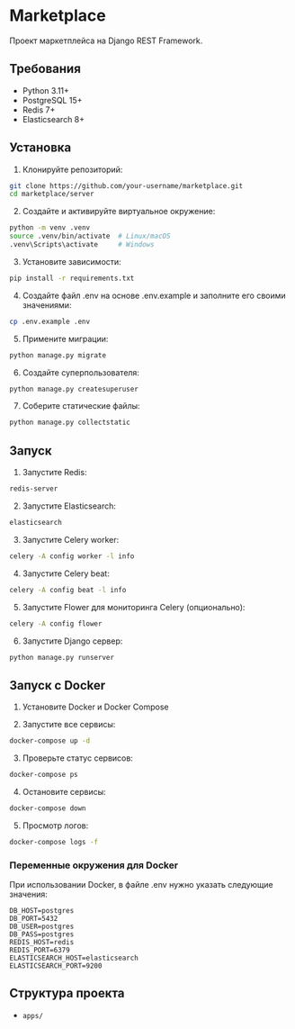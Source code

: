 # Marketplace

Проект маркетплейса на Django REST Framework.

## Требования

- Python 3.11+
- PostgreSQL 15+
- Redis 7+
- Elasticsearch 8+

## Установка

1. Клонируйте репозиторий:
```bash
git clone https://github.com/your-username/marketplace.git
cd marketplace/server
```

2. Создайте и активируйте виртуальное окружение:
```bash
python -m venv .venv
source .venv/bin/activate  # Linux/macOS
.venv\Scripts\activate     # Windows
```

3. Установите зависимости:
```bash
pip install -r requirements.txt
```

4. Создайте файл .env на основе .env.example и заполните его своими значениями:
```bash
cp .env.example .env
```

5. Примените миграции:
```bash
python manage.py migrate
```

6. Создайте суперпользователя:
```bash
python manage.py createsuperuser
```

7. Соберите статические файлы:
```bash
python manage.py collectstatic
```

## Запуск

1. Запустите Redis:
```bash
redis-server
```

2. Запустите Elasticsearch:
```bash
elasticsearch
```

3. Запустите Celery worker:
```bash
celery -A config worker -l info
```

4. Запустите Celery beat:
```bash
celery -A config beat -l info
```

5. Запустите Flower для мониторинга Celery (опционально):
```bash
celery -A config flower
```

6. Запустите Django сервер:
```bash
python manage.py runserver
```

## Запуск с Docker

1. Установите Docker и Docker Compose

2. Запустите все сервисы:
```bash
docker-compose up -d
```

3. Проверьте статус сервисов:
```bash
docker-compose ps
```

4. Остановите сервисы:
```bash
docker-compose down
```

5. Просмотр логов:
```bash
docker-compose logs -f
```

### Переменные окружения для Docker

При использовании Docker, в файле .env нужно указать следующие значения:
```
DB_HOST=postgres
DB_PORT=5432
DB_USER=postgres
DB_PASS=postgres
REDIS_HOST=redis
REDIS_PORT=6379
ELASTICSEARCH_HOST=elasticsearch
ELASTICSEARCH_PORT=9200
```

## Структура проекта

- `apps/`